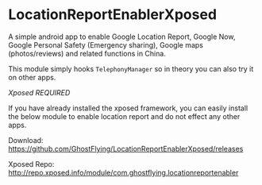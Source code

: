 LocationReportEnablerXposed
=====================

A simple android app to enable Google Location Report, Google Now, Google Personal Safety (Emergency sharing), Google maps (photos/reviews) and related functions in China.

This module simply hooks `TelephonyManager` so in theory you can also try it on other apps.

*Xposed REQUIRED*

If you have already installed the xposed framework, you can easily install the below module to enable location report and do not effect any other apps. 

Download: https://github.com/GhostFlying/LocationReportEnablerXposed/releases

Xposed Repo: http://repo.xposed.info/module/com.ghostflying.locationreportenabler
